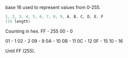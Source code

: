 base 16 used to represent values from 0-255.
```c
1, 2, 3, 4, 5, 6, 7, 8, 9, A, B, C, D, E, F
(15 length)
```
Counting in hex.
FF - 255
00 - 0

01 - 1
02 - 2
09 - 9
0A - 10
0B - 11
0C - 12
0F - 15
10 - 16

Until FF (255).